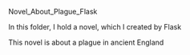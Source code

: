 Novel_About_Plague_Flask

In this folder, I hold a novel, which I created by Flask

This novel is about a plague in ancient England


